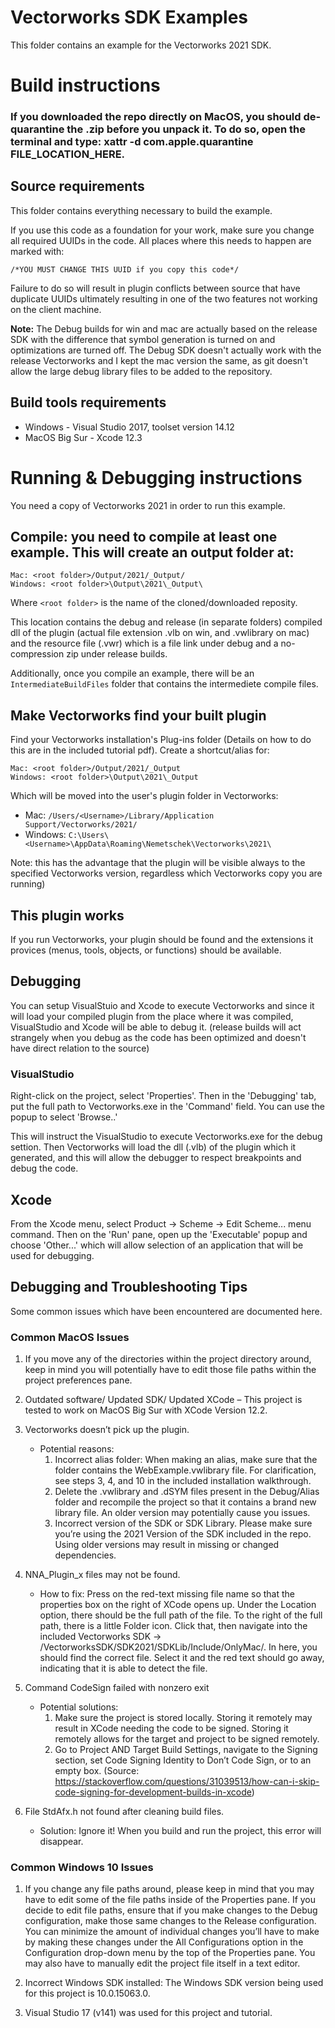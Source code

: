 # Vectorworks SDK Examples

This folder contains an example for the Vectorworks 2021 SDK.

# Build instructions

### If you downloaded the repo directly on MacOS, you should de-quarantine the .zip before you unpack it. To do so, open the terminal and type: xattr -d com.apple.quarantine FILE_LOCATION_HERE. 

## Source requirements

This folder contains everything necessary to build the example.

If you use this code as a foundation for your work, make sure you change all required UUIDs in the code. All places where this needs to happen are marked with:
```
/*YOU MUST CHANGE THIS UUID if you copy this code*/
```
Failure to do so will result in plugin conflicts between source that have duplicate UUIDs ultimately resulting in one of the two features not working on the client machine.

**Note:** The Debug builds for win and mac are actually based on the release SDK with the difference that symbol generation is turned on and optimizations are turned off. The Debug SDK doesn't actually work with the release Vectorworks and I kept the mac version the same, as git doesn't allow the large debug library files to be added to the repository.

## Build tools requirements
- Windows - Visual Studio 2017, toolset version 14.12
- MacOS Big Sur  - Xcode 12.3

# Running & Debugging instructions

You need a copy of Vectorworks 2021 in order to run this example.

## Compile: you need to compile at least one example. This will create an output folder at:
```
Mac: <root folder>/Output/2021/_Output/
Windows: <root folder>\Output\2021\_Output\
```
Where `<root folder>` is the name of the cloned/downloaded reposity.

This location contains the debug and release (in separate folders) compiled dll of the plugin (actual file extension .vlb on win, and .vwlibrary on mac) and the resource file (.vwr) which is a file link under debug and a no-compression zip under release builds.

Additionally, once you compile an example, there will be an `IntermediateBuildFiles` folder that contains the intermediete compile files.

## Make Vectorworks find your built plugin

Find your Vectorworks installation's Plug-ins folder (Details on how to do this are in the included tutorial pdf). Create a shortcut/alias for:
```
Mac: <root folder>/Output/2021/_Output
Windows: <root folder>\Output\2021\_Output
```
Which will be moved into the user's plugin folder in Vectorworks:

* Mac: `/Users/<Username>/Library/Application Support/Vectorworks/2021/`
 * Windows: `C:\Users\<Username>\AppData\Roaming\Nemetschek\Vectorworks\2021\`

Note: this has the advantage that the plugin will be visible always to the specified Vectorworks version, regardless which Vectorworks copy you are running)
  
## This plugin works

If you run Vectorworks, your plugin should be found and the extensions it provices (menus, tools, objects, or functions) should be available.

## Debugging

You can setup VisualStuio and Xcode to execute Vectorworks and since it will load your compiled plugin from the place where it was compiled, VisualStudio and Xcode will be able to debug it. (release builds will act strangely when you debug as the code has been optimized and doesn't have direct relation to the source)

### VisualStudio

Right-click on the project, select 'Properties'. Then in the 'Debugging' tab, put the full path to Vectorworks.exe in the 'Command' field. You can use the popup to select 'Browse..'

This will instruct the VisualStudio to execute Vectorworks.exe for the debug settion. Then Vectorworks will load the dll (.vlb) of the plugin which it generated, and this will allow the debugger to respect breakpoints and debug the code.

## Xcode

From the Xcode menu, select Product -> Scheme -> Edit Scheme... menu command. Then on the 'Run' pane, open up the 'Executable' popup  and choose 'Other...' which will allow selection of an application that will be used for debugging.


## Debugging and Troubleshooting Tips

Some common issues which have been encountered are documented here.

### Common MacOS Issues
1. If you move any of the directories within the project directory around, keep in mind you will potentially have to edit those file paths within the project preferences pane. 

2. Outdated software/ Updated SDK/ Updated XCode – This project is tested to work on MacOS Big Sur with XCode Version 12.2.

3. Vectorworks doesn’t pick up the plugin.
	* Potential reasons:
		1) Incorrect alias folder: When making an alias, make sure that the folder contains the WebExample.vwlibrary file. For clarification, see steps 3, 4, and 10 in the included installation walkthrough. 
		2) Delete the .vwlibrary and .dSYM files present in the Debug/Alias folder and recompile the project so that it contains a brand new library file. An older version may potentially cause you issues.
		3) Incorrect version of the SDK or SDK Library. Please make sure you’re using the 2021 Version of the SDK included in the repo. Using older versions may result in missing or changed dependencies. 

4. NNA_Plugin_x files may not be found. 
	* How to fix: Press on the red-text missing file name so that the properties box on the right of XCode opens up.   Under the Location option, there should be the full path of the file. To the right of the full path, there is a little Folder icon. Click that, then navigate into the included Vectorworks SDK ->  /VectorworksSDK/SDK2021/SDKLib/Include/OnlyMac/. In here, you should find the correct file. Select it and the red text should go away, indicating that it is able to detect the file. 

5. Command CodeSign failed with nonzero exit 
	* Potential solutions:
		1) Make sure the project is stored locally. Storing it remotely may result in XCode needing the code to be signed. Storing it remotely allows for the target and project to be signed remotely. 
		2) Go to Project AND Target Build Settings, navigate to the Signing section, set Code Signing Identity to Don’t Code Sign, or to an empty box. (Source: https://stackoverflow.com/questions/31039513/how-can-i-skip-code-signing-for-development-builds-in-xcode)
	
6. File StdAfx.h not found after cleaning build files. 
	* Solution: Ignore it! When you build and run the project, this error will disappear.

### Common Windows 10 Issues
1. If you change any file paths around, please keep in mind that you may have to edit some of the file paths inside of the Properties pane. If you decide to edit file paths, ensure that if you make changes to the Debug configuration, make those same changes to the Release configuration. You can minimize the amount of individual changes you’ll have to make by making these changes under the All Configurations option in the Configuration drop-down menu by the top of the Properties pane. You may also have to manually edit the project file itself in a text editor.

2. Incorrect Windows SDK installed: The Windows SDK version being used for this project is 10.0.15063.0.

3. Visual Studio 17 (v141) was used for this project and tutorial. 
